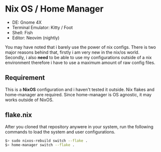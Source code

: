 # Nix OS / Home Manager

- DE: Gnome 4X
- Terminal Emulator: Kitty / Foot
- Shell: Fish
- Editor: Neovim (nightly)

You may have noted that i barely use the power of nix configs. There is two major reasons behind that, firstly 
i am very new in the nix/os world. Secondly, i also **need** to be able to use my configurations outside of a 
nix environment therefore i have to use a maximum amount of raw config files.

## Requirement

This is a **NixOS** configuration and i haven't tested it outside. Nix flakes and home-manager are required.
Since home-manager is OS agnostic, it may works outside of NixOS.

## flake.nix
After you cloned that repository anywere in your system, run the following commands to load the system and user
configurations.

```sh
$> sudo nixos-rebuild switch --flake .
$> home-manager switch --flake .
```

